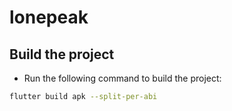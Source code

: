 # lonepeak

## Build the project

* Run the following command to build the project:

```bash
flutter build apk --split-per-abi
```
